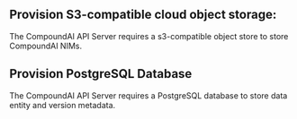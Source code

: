 ## Provision S3-compatible cloud object storage:
The CompoundAI API Server requires a s3-compatible object store to store CompoundAI NIMs.

## Provision PostgreSQL Database
The CompoundAI API Server requires a PostgreSQL database to store data entity and version metadata.
